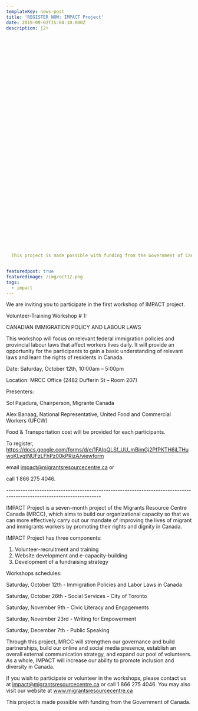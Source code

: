 ```yaml
---
templateKey: news-post
title: 'REGISTER NOW: IMPACT Project'
date: 2019-09-02T15:04:10.000Z
description: |2+




   


   

   

   

   

   

   

   

   

   

   

   

   

   

   

   

   

   


  This project is made possible with funding from the Government of Canada.


featuredpost: true
featuredimage: /img/oct12.png
tags:
  - impact
---
```

We are inviting you to participate in the first workshop of IMPACT project. 

Volunteer-Training Workshop # 1:

CANADIAN IMMIGRATION POLICY AND LABOUR LAWS

This workshop will focus on relevant federal immigration policies and provincial labour laws that affect workers lives daily. It will provide an opportunity for the participants to gain a basic understanding of relevant laws and learn the rights of residents in Canada.

Date: Saturday, October 12th, 10:00am – 5:00pm

Location: MRCC Office (2482 Dufferin St – Room 207)

Presenters:

Sol Pajadura, Chairperson, Migrante Canada

Alex Banaag, National Representative, United Food and Commercial Workers (UFCW)

Food & Transportation cost will be provided for each participants. 

To register, https://docs.google.com/forms/d/e/1FAIpQLSf_UU_mBimGj2PfPKTH6iLTHuwoKLygtNUFzLFhPz00kPRizA/viewform 

email impact@migrantsresourcecentre.ca or

call 1 866 275 4046.

\----------------------------------------------------------------------------------------------------------------------

IMPACT Project is a seven-month project of the Migrants Resource Centre Canada (MRCC), which aims to build our organizational capacity so that we can more effectively carry out our mandate of improving the lives of migrant and immigrants workers by promoting their rights and dignity in Canada.

IMPACT Project has three components:

1. Volunteer-recruitment and training
2. Website development and e-capacity-building
3. Development of a fundraising strategy

Workshops schedules: 

Saturday, October 12th - Immigration Policies and Labor Laws in Canada

Saturday, October 26th - Social Services - City of Toronto

Saturday, November 9th - Civic Literacy and Engagements 

Saturday, November 23rd - Writing for Empowerment 

Saturday, December 7th - Public Speaking 

Through this project, MRCC will strengthen our governance and build partnerships, build our online and social media presence, establish an overall external communication strategy, and expand our pool of volunteers. As a whole, IMPACT will increase our ability to promote inclusion and diversity in Canada.

 If you wish to participate or volunteer in the workshops, please contact us at impact@migrantsresourcecentre.ca or call 1 866 275 4046. You may also visit our website at www.migrantsresourcecentre.ca

This project is made possible with funding from the Government of Canada.
